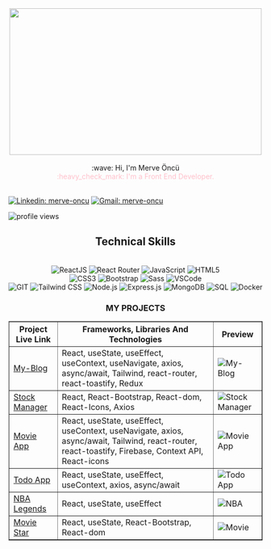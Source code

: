 <div align="center">
  <img src="https://camo.githubusercontent.com/800e1ce79aaa78d4e4d5eb324dfb2a8bb0164a42c6a2f6e636692bcc3f9480d4/68747470733a2f2f63646e2e686173686e6f64652e636f6d2f7265732f686173686e6f64652f696d6167652f75706c6f61642f76313638313536323530383336352f6b39367a307833566a2e676966" width="500" height="290">
</div>
</br>
<div align="center">
:wave: Hi, I'm 
Merve Öncü

</div>
<div align="center">
<span style="color: pink;">:heavy_check_mark: I'm a Front End Developer.</span>
</div>
</br>

[![Linkedin: merve-oncu](https://img.shields.io/badge/linkedin-%230077B5.svg?&style=for-the-badge&logo=linkedin&logoColor=white)](https://www.linkedin.com/in/merve-oncu/)
[![Gmail: merve-oncu](https://img.shields.io/badge/gmail-f1f2f6.svg?&style=for-the-badge&logo=gmail&logoColor=red)](mailto:merveeoncuu86@gmail.com)


<p align="left">
  <img src="https://komarev.com/ghpvc/?username=merve-86" alt="profile views">
</p>
<h2 align="center">
Technical Skills
</h2>
</br>
<div align="center">
  <img src="https://img.shields.io/badge/React-20232A?style=for-the-badge&logo=react&logoColor=61DAFB" alt="ReactJS" />
  <img src="https://img.shields.io/badge/React_Router-CA4245?style=for-the-badge&logo=react-router&logoColor=white" alt="React Router" />
  <img src="https://img.shields.io/badge/JavaScript-323330?style=for-the-badge&logo=javascript&logoColor=F7DF1E" alt="JavaScript" />
  <img src="https://img.shields.io/badge/HTML5-E34F26?style=for-the-badge&logo=html5&logoColor=white" alt="HTML5" />
  </br>
  <img src="https://img.shields.io/badge/CSS3-1572B6?style=for-the-badge&logo=css3&logoColor=white" alt="CSS3" />
  <img src="https://img.shields.io/badge/Bootstrap-563D7C?style=for-the-badge&logo=bootstrap&logoColor=white" alt="Bootstrap" />
  <img src="https://img.shields.io/badge/Sass-CC6699?style=for-the-badge&logo=sass&logoColor=white" alt="Sass" />
  <img src="https://img.shields.io/badge/Visual_Studio_Code-0078D4?style=for-the-badge&logo=visual%20studio%20code&logoColor=white" alt="VSCode" />
  </br>

  <img src="https://img.shields.io/badge/GIT-E44C30?style=for-the-badge&logo=git&logoColor=white" alt="GIT" />
  <img src="https://img.shields.io/badge/Tailwind-38B2AC?style=for-the-badge&logo=tailwind-css&logoColor=white" alt="Tailwind CSS" />
  <img src="https://img.shields.io/badge/Node.js-339933?style=for-the-badge&logo=nodedotjs&logoColor=white" alt="Node.js" />
  <img src="https://img.shields.io/badge/Express.js-000000?style=for-the-badge&logo=express&logoColor=white" alt="Express.js" />
  <img src="https://img.shields.io/badge/MongoDB-47A248?style=for-the-badge&logo=mongodb&logoColor=white" alt="MongoDB" />
  <img src="https://img.shields.io/badge/SQL-003B57?style=for-the-badge&logo=postgresql&logoColor=white" alt="SQL" />
  <img src="https://img.shields.io/badge/Docker-2496ED?style=for-the-badge&logo=docker&logoColor=white" alt="Docker" />





</div>

<h3 align="center">MY PROJECTS</h3>

<table align="center" border="1">
  <tr>
    <th>Project Live Link</th>
    <th>Frameworks, Libraries And Technologies</th>
    <th>Preview</th>
  </tr>
  <tr>
    <td><a href="https://blog-app-merve.netlify.app">My-Blog</a></td>
    <td>React, useState, useEffect, useContext, useNavigate, axios, async/await, Tailwind, react-router, react-toastify, Redux</td>
    <td><img src="https://github.com/merve-86/my-blog-redux/assets/154313391/60baaf6d-4adf-45ef-adef-c6feb7fb476d" alt="My-Blog" /></td>
  </tr>
  <tr>
    <td><a href="https://stock-manager-merve.netlify.app">Stock Manager</a></td>
    <td>React, React-Bootstrap, React-dom, React-Icons, Axios</td>
    <td><img src="https://github.com/merve-86/Stock-Maneger/assets/154313391/113bfd08-bdbc-403b-810a-9b4ccaa8ed94" alt="Stock Manager" /></td>
  </tr>
  <tr>
    <td><a href="https://movie-app-merve.netlify.app">Movie App</a></td>
    <td>React, useState, useEffect, useContext, useNavigate, axios, async/await, Tailwind, react-router, react-toastify, Firebase, Context API, React-icons</td>
    <td><img src="https://github.com/merve-86/movie-app/assets/154313391/a67517e4-a819-42e5-8ce7-24ebf1a12472" alt="Movie App" /></td>
  </tr>
  <tr>
    <td><a href="https://todo-app-merve.netlify.app">Todo App</a></td>
    <td>React, useState, useEffect, useContext, axios, async/await</td>
    <td><img src="https://github.com/merve-86/todo-app/assets/154313391/bf5d4d0c-40e6-4d30-ac62-386fb401cffd" alt="Todo App" /></td>
  </tr>
  <tr>
    <td><a href="https://nba-legends-merve86.netlify.app">NBA Legends</a></td>
    <td>React, useState, useEffect</td>
    <td><img src="https://github.com/merve-86/nba-legends/assets/154313391/9e807b6e-9f41-465e-bb5a-fc40c4e018f5" alt="NBA" /></td>
  </tr>
   <tr>
    <td><a href="https://movie-stars-merve.netlify.app/">Movie Star</a></td>
    <td>React, useState, React-Bootstrap, React-dom</td>
    <td><img src="https://github.com/user-attachments/assets/2dc5c120-b3fa-4993-b18a-d9054dd3cbf9" alt="Movie" /></td>
  </tr>
</table>



<!--
**merve-86/merve-86** is a ✨ _special_ ✨ repository because its `README.md` (this file) appears on your GitHub profile.

Here are some ideas to get you started:

- 🔭 I’m currently working on ...
- 🌱 I’m currently learning ...
- 👯 I’m looking to collaborate on ...
- 🤔 I’m looking for help with ...
- 💬 Ask me about ...
- 📫 How to reach me: ...
- 😄 Pronouns: ...
- ⚡ Fun fact: ...
-->
